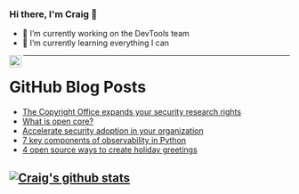 ### Hi there, I'm Craig 👋

<!--
**CraigTeelFugro/CraigTeelFugro** is a ✨ _special_ ✨ repository because its `README.md` (this file) appears on your GitHub profile.

Here are some ideas to get you started:
-->

- 🔭 I’m currently working on the DevTools team
- 🌱 I’m currently learning everything I can

[<img align="left" alt="Craig Teel | LinkedIn" width="22px" src="https://cdn.jsdelivr.net/npm/simple-icons@v3/icons/linkedin.svg" />][linkedin]

---

# GitHub Blog Posts

<!-- BLOG-POST-LIST:START -->
- [The Copyright Office expands your security research rights](https://github.blog/2021-11-23-copyright-office-expands-security-research-rights/)
- [What is open core?](https://opensource.com/article/21/11/open-core-vs-open-source)
- [Accelerate security adoption in your organization](https://github.blog/2021-11-22-accelerate-security-adoption-in-your-organization/)
- [7 key components of observability in Python](https://opensource.com/article/21/11/observability-python)
- [4 open source ways to create holiday greetings](https://opensource.com/article/21/11/open-source-holiday-greetings)
<!-- BLOG-POST-LIST:END -->

## [![Craig's github stats](https://github-readme-stats.vercel.app/api?username=craigteelfugro)](https://github.com/anuraghazra/github-readme-stats)


[linkedin]: https://linkedin.com/in/craig-teel-b8786771
